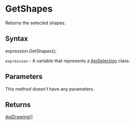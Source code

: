 # GetShapes

Returns the selected shapes.

## Syntax

expression.GetShapes();

`expression` - A variable that represents a [ApiSelection](../ApiSelection.md) class.

## Parameters

This method doesn't have any parameters.

## Returns

[ApiDrawing[]](../../ApiDrawing/ApiDrawing.md)